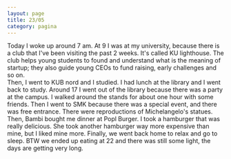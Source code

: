 ```yaml
--- 
layout: page
title: 23/05
category: pagina
---
```


Today I woke up around 7 am. 
At 9 I was at my university, because there is a club that I've been visiting the
past 2 weeks. It's called KU lighthouse. The club helps young students to found
and understand what is the meaning of startup; they also guide young CEOs to
fund raising, early challenges and so on.  
Then, I went to KUB nord and I studied. I had lunch at the library and I went
back to study. Around 17 I went out of the library because there was a party at
the campus. I walked around the stands for about one hour with some friends.
Then I went to SMK because there was a special event, and there was
free entrance. There were reproductions of Michelangelo's statues.
Then, Bambi bought me dinner at Popl Burger. I took a hamburger that was really 
delicious. She took another hamburger way more expensive than mine, but I liked 
mine more.
Finally, we went back home to relax and go to sleep. BTW we ended up eating at
22 and there was still some light, the days are getting very long.
